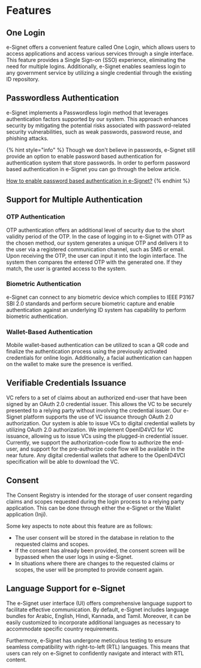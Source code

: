 # Features

## One Login 

e-Signet offers a convenient feature called One Login, which allows users to access applications and access various services through a single interface. This feature provides a Single Sign-on (SSO) experience, eliminating the need for multiple logins. Additionally, e-Signet enables seamless login to any government service by utilizing a single credential through the existing ID repository.

## Passwordless Authentication

e-Signet implements a Passwordless login method that leverages authentication factors supported by our system. This approach enhances security by mitigating the potential risks associated with password-related security vulnerabilities, such as weak passwords, password reuse, and phishing attacks.

{% hint style="info" %}
Though we don't believe in passwords, e-Signet still provide an option to enable password based authentication for authentication system that store passwords. In order to perform password based authentication in e-Signet you can go through the below article.

[How to enable password based authentication in e-Signet?]()
{% endhint %}

## Support for Multiple Authentication

### OTP Authentication

OTP authentication offers an additional level of security due to the short validity period of the OTP. In the case of logging in to e-Signet with OTP as the chosen method, our system generates a unique OTP and delivers it to the user via a registered communication channel, such as SMS or email. Upon receiving the OTP, the user can input it into the login interface. The system then compares the entered OTP with the generated one. If they match, the user is granted access to the system.

### Biometric Authentication

e-Signet can connect to any biometric device which complies to IEEE P3167 SBI 2.0 standards and perform secure biometric capture and enable authentication against an underlying ID system has capability to perform biometric authentication.

### Wallet-Based Authentication

Mobile wallet-based authentication can be utilized to scan a QR code and finalize the authentication process using the previously activated credentials for online login. Additionally, a facial authentication can happen on the wallet to make sure the presence is verified.

## Verifiable Credentials Issuance

VC refers to a set of claims about an authorized end-user that have been signed by an OAuth 2.0 credential issuer. This allows the VC to be securely presented to a relying party without involving the credential issuer. Our e-Signet platform supports the use of VC issuance through OAuth 2.0 authorization. Our system is able to issue VCs to digital credential wallets by utilizing OAuth 2.0 authorization. We implement OpenID4VCI for VC issuance, allowing us to issue VCs using the plugged-in credential issuer. Currently, we support the authorization-code flow to authorize the end-user, and support for the pre-authorize code flow will be available in the near future. Any digital credential wallets that adhere to the OpenID4VCI specification will be able to download the VC.

## Consent 

The Consent Registry is intended for the storage of user consent regarding claims and scopes requested during the login process to a relying party application. This can be done through either the e-Signet or the Wallet application (Inji).

Some key aspects to note about this feature are as follows:

* The user consent will be stored in the database in relation to the requested claims and scopes.
* If the consent has already been provided, the consent screen will be bypassed when the user logs in using e-Signet.
* In situations where there are changes to the requested claims or scopes, the user will be prompted to provide consent again.

## Language Support for e-Signet

The e-Signet user interface (UI) offers comprehensive language support to facilitate effective communication. By default, e-Signet includes language bundles for Arabic, English, Hindi, Kannada, and Tamil. Moreover, it can be easily customized to incorporate additional languages as necessary to accommodate specific country requirements. 

Furthermore, e-Signet has undergone meticulous testing to ensure seamless compatibility with right-to-left (RTL) languages. This means that users can rely on e-Signet to confidently navigate and interact with RTL content.